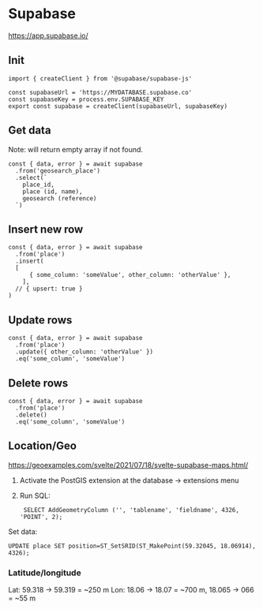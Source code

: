 # Supabase

https://app.supabase.io/


## Init

	import { createClient } from '@supabase/supabase-js'
	
	const supabaseUrl = 'https://MYDATABASE.supabase.co'
	const supabaseKey = process.env.SUPABASE_KEY
	export const supabase = createClient(supabaseUrl, supabaseKey)


## Get data

Note: will return empty array if not found.

	const { data, error } = await supabase
	  .from('geosearch_place')
	  .select(`
	    place_id,
	    place (id, name),
	    geosearch (reference)
	  `)

## Insert new row

	const { data, error } = await supabase
	  .from('place')
	  .insert(
      [
	      { some_column: 'someValue', other_column: 'otherValue' },
	    ],
      // { upsert: true }
    )

## Update rows

	const { data, error } = await supabase
	  .from('place')
	  .update({ other_column: 'otherValue' })
	  .eq('some_column', 'someValue')

## Delete rows

	const { data, error } = await supabase
	  .from('place')
	  .delete()
	  .eq('some_column', 'someValue')

## Location/Geo

https://geoexamples.com/svelte/2021/07/18/svelte-supabase-maps.html/

1. Activate the PostGIS extension at the database → extensions menu
2. Run SQL:

		SELECT AddGeometryColumn ('', 'tablename', 'fieldname', 4326, 'POINT', 2);


Set data:

    UPDATE place SET position=ST_SetSRID(ST_MakePoint(59.32045, 18.06914), 4326);


### Latitude/longitude

Lat: 59.318 → 59.319 = ~250 m
Lon: 18.06 → 18.07 = ~700 m, 18.065 → 066 = ~55 m
